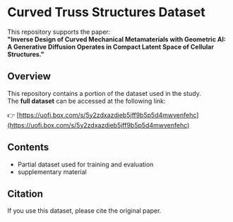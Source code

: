 # Curved Truss Structures Dataset

This repository supports the paper:  
**"Inverse Design of Curved Mechanical Metamaterials with Geometric AI: A Generative Diffusion Operates in Compact Latent Space of Cellular Structures."**

## Overview

This repository contains a portion of the dataset used in the study.  
The **full dataset** can be accessed at the following link:

👉 [https://uofi.box.com/s/5y2zdxazdjeb5jff9b5p5d4mwvenfehc](https://uofi.box.com/s/5y2zdxazdjeb5jff9b5p5d4mwvenfehc)

## Contents

- Partial dataset used for training and evaluation
- supplementary material

## Citation

If you use this dataset, please cite the original paper.

